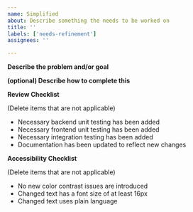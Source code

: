 ```yaml
---
name: Simplified
about: Describe something the needs to be worked on
title: ''
labels: ['needs-refinement']
assignees: ''

---
```


**Describe the problem and/or goal**

**(optional) Describe how to complete this**

**Review Checklist**

(Delete items that are not applicable)

* Necessary backend unit testing has been added
* Necessary frontend unit testing has been added
* Necessary integration testing has been added
* Documentation has been updated to reflect new changes

**Accessibility Checklist**

(Delete items that are not applicable)

* No new color contrast issues are introduced
* Changed text has a font size of at least 16px
* Changed text uses plain language
